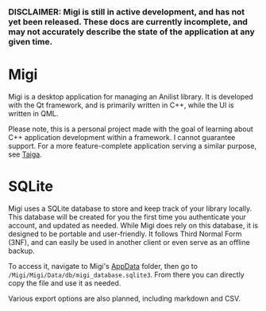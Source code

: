 ### DISCLAIMER: Migi is still in active development, and has not yet been released. These docs are currently incomplete, and may not accurately describe the state of the application at any given time.

# Migi
Migi is a desktop application for managing an Anilist library. It is developed with the Qt framework, and is primarily written in C++, while the UI is written in QML. 

Please note, this is a personal project made with the goal of learning about C++ application development within a framework. I cannot guarantee support. For a more feature-complete application serving a similar purpose, see [Taiga](https://taiga.moe/).

# SQLite
Migi uses a SQLite database to store and keep track of your library locally. This database will be created for you the first time you authenticate your account, and updated as needed. While Migi does rely on this database, it is designed to be portable and user-friendly. It follows Third Normal Form (3NF), and can easily be used in another client or even serve as an offline backup.

To access it, navigate to Migi's [AppData](https://doc.qt.io/qt-6/qstandardpaths.html#AppDataLocation) folder, then go to `/Migi/Migi/Data/db/migi_database.sqlite3`. From there you can directly copy the file and use it as needed.

Various export options are also planned, including markdown and CSV.
